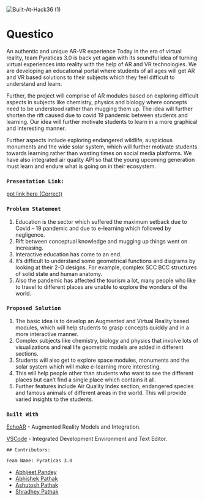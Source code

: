 ![Built-At-Hack36 (1)](https://user-images.githubusercontent.com/58984405/164954782-bd007e78-c29a-4313-aded-2732a74695b6.png)


# Questico
An authentic and unique AR-VR experience
Today in the era of virtual reality, team Pyraticas 3.0 is back yet again with its soundful idea of turning virtual experiences into reality with the help of AR and VR technologies. We are developing an educational portal where students of all ages will get AR and VR based solutions to their subjects which they feel difficult to understand and learn.

Further, the project will comprise of AR modules based on exploring difficult aspects in subjects like chemistry, physics and biology where concepts need to be understood rather than mugging them up. The idea will further shorten the rift caused due to covid 19 pandemic between students and learning. Our idea will further motivate students to learn in a more graphical and interesting manner. 

Further aspects include exploring endangered wildlife, auspicious monuments and the wide solar system, which will further motivate students towards learning rather than wasting times on social media platforms. We have also integrated air quality API so that the young upcoming generation must learn and endure what is going on in their ecosystem.


### `Presentation Link:`
  <a href="https://docs.google.com/presentation/d/1CBGeY9QumsXg5vOczCc3ZVKTW5gtZpWf/edit?usp=sharing&ouid=108434563994817896026&rtpof=true&sd=true"> ppt link here (Correct)</a>
  
  
### `Problem Statement`
1. Education is the sector which suffered the maximum setback due to Covid – 19 pandemic and due to e-learning which followed by negligence.
2. Rift between conceptual knowledge and mugging up things went on increasing.
3. Interactive education has come to an end.
4. It’s difficult to understand some geometrical functions and diagrams by looking at their 2-D designs. For example, complex SCC BCC structures of solid state and        human anatomy.
5. Also the pandemic has affected the tourism a lot, many people who like to travel to different places are unable to explore the wonders of the world.


### `Proposed Solution`
1. The basic idea is to develop an Augmented and Virtual Reality based modules, which will help students to grasp concepts quickly and in a more interactive manner.
2. Complex subjects like chemistry, biology and physics that involve lots of visualizations and real life geometric models are added in different sections.
3. Students will also get to explore space modules, monuments and the solar system which will make e-learning more interesting.
4. This will help people other than students who want to see the different places but can’t find a single place which contains it all.
5. Further features include Air Quality Index section, endangered species and famous animals of different areas in the world. This will provide varied insights to the    students.


### `Built With`

[EchoAR](https://www.echoar.xyz/) - Augmented Reality Models and Integration.

[VSCode](https://code.visualstudio.com/download) - Integrated Development Environment and Text Editor.

`## Contributors:`

`Team Name: Pyraticas 3.0`

* [Abhijeet Pandey](https://github.com/abhijeetp94)
* [Abhishek Pathak](https://github.com/Abhisek06)
* [Ashutosh Pathak](https://github.com/ashutoshPathakVibhu)
* [Shradhey Pathak](https://github.com/Shradhey1008)
